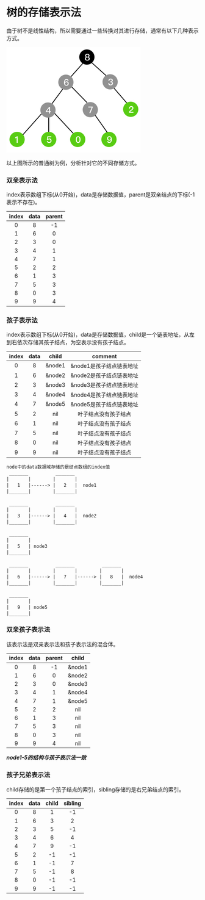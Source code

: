 # 树的存储表示法

由于树不是线性结构，所以需要通过一些转换对其进行存储，通常有以下几种表示方式。

![tree_common](./img/tree_common.jpg)

以上图所示的普通树为例，分析针对它的不同存储方式。

### 双亲表示法

index表示数组下标(从0开始)，data是存储数据值，parent是双亲结点的下标(-1表示不存在)。

| index | data | parent |
| :---: | :---: | :---: |
| 0 | 8 | -1 |
| 1 | 6 | 0 |
| 2 | 3 | 0 |
| 3 | 4 | 1 |
| 4 | 7 | 1 |
| 5 | 2 | 2 |
| 6 | 1 | 3 |
| 7 | 5 | 3 |
| 8 | 0 | 3 |
| 9 | 9 | 4 |

### 孩子表示法

index表示数组下标(从0开始)，data是存储数据值，child是一个链表地址，从左到右依次存储其孩子结点，为空表示没有孩子结点。

| index | data | child |  comment |
| :---: | :---: | :---: | :---: |
| 0 | 8 | &node1 | &node1是孩子结点链表地址 |
| 1 | 6 | &node2 | &node2是孩子结点链表地址 |
| 2 | 3 | &node3 | &node3是孩子结点链表地址 |
| 3 | 4 | &node4 | &node4是孩子结点链表地址 |
| 4 | 7 | &node5 | &node5是孩子结点链表地址 |
| 5 | 2 | nil | 叶子结点没有孩子结点 |
| 6 | 1 | nil | 叶子结点没有孩子结点 |
| 7 | 5 | nil | 叶子结点没有孩子结点 |
| 8 | 0 | nil | 叶子结点没有孩子结点 |
| 9 | 9 | nil | 叶子结点没有孩子结点 |

```
node中的data数据域存储的是结点数组的index值
 _______          _______
|       |        |       |
|   1   |------> |   2   |  node1
|_______|        |_______|

 _______          _______
|       |        |       |
|   3   |------> |   4   |  node2
|_______|        |_______|

 _______
|       |
|   5   | node3
|_______|

 _______          _______          _______
|       |        |       |        |       |
|   6   |------> |   7   |------> |   8   |  node4
|_______|        |_______|        |_______|

 _______
|       |
|   9   | node5
|_______|

```

### 双亲孩子表示法

该表示法是双亲表示法和孩子表示法的混合体。

| index | data | parent | child |
| :---: | :---: | :---: | :---: |
| 0 | 8 | -1 | &node1 |
| 1 | 6 | 0 | &node2 |
| 2 | 3 | 0 | &node3 |
| 3 | 4 | 1 | &node4 |
| 4 | 7 | 1 | &node5 |
| 5 | 2 | 2 | nil |
| 6 | 1 | 3 | nil |
| 7 | 5 | 3 | nil |
| 8 | 0 | 3 | nil |
| 9 | 9 | 4 | nil |

***node1-5的结构与孩子表示法一致***

### 孩子兄弟表示法

child存储的是第一个孩子结点的索引，sibling存储的是右兄弟结点的索引。

| index | data | child | sibling |
| :---: | :---: | :---: | :---: |
| 0 | 8 | 1 | -1 |
| 1 | 6 | 3 | 2 |
| 2 | 3 | 5 | -1 |
| 3 | 4 | 6 | 4 |
| 4 | 7 | 9 | -1 |
| 5 | 2 | -1 | -1 |
| 6 | 1 | -1 | 7 |
| 7 | 5 | -1 | 8 |
| 8 | 0 | -1 | -1 |
| 9 | 9 | -1 | -1 |
